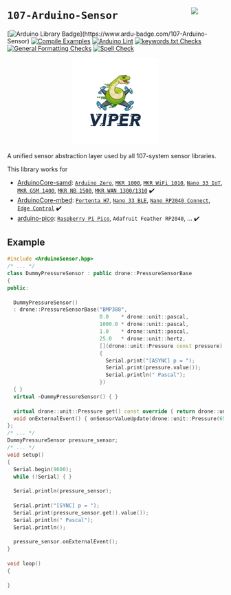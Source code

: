 <a href="https://107-systems.org/"><img align="right" src="https://raw.githubusercontent.com/107-systems/.github/main/logo/107-systems.png" width="15%"></a>
`107-Arduino-Sensor`
====================
[![Arduino Library Badge](https://www.ardu-badge.com/badge/107-Arduino-Sensor.svg?)](https://www.ardu-badge.com/107-Arduino-Sensor)
[![Compile Examples](https://github.com/107-systems/107-Arduino-Sensor/workflows/Compile%20Examples/badge.svg)](https://github.com/107-systems/107-Arduino-Sensor/actions?workflow=Compile+Examples)
[![Arduino Lint](https://github.com/107-systems/107-Arduino-Sensor/workflows/Arduino%20Lint/badge.svg)](https://github.com/107-systems/107-Arduino-Sensor/actions?workflow=Arduino+Lint)
[![keywords.txt Checks](https://github.com/107-systems/107-Arduino-Sensor/workflows/Extra%20Library%20Checks/badge.svg)](https://github.com/107-systems/107-Arduino-Sensor/actions?workflow=Extra+Library+Checks)
[![General Formatting Checks](https://github.com/107-systems/107-Arduino-Sensor/workflows/General%20Formatting%20Checks/badge.svg)](https://github.com/107-systems/107-Arduino-Sensor/actions?workflow=General+Formatting+Checks)
[![Spell Check](https://github.com/107-systems/107-Arduino-Sensor/workflows/Spell%20Check/badge.svg)](https://github.com/107-systems/107-Arduino-Sensor/actions?workflow=Spell+Check)

<p align="center">
  <a href="https://github.com/107-systems/107-Arduino-DroneCore"><img src="https://github.com/107-systems/.github/raw/main/logo/viper.jpg" width="40%"></a>
</p>

A unified sensor abstraction layer used by all 107-system sensor libraries.

This library works for
* [ArduinoCore-samd](https://github.com/arduino/ArduinoCore-samd): [`Arduino Zero`](https://store.arduino.cc/arduino-zero), [`MKR 1000`](https://store.arduino.cc/arduino-mkr1000-wifi), [`MKR WiFi 1010`](https://store.arduino.cc/arduino-mkr-wifi-1010), [`Nano 33 IoT`](https://store.arduino.cc/arduino-nano-33-iot), [`MKR GSM 1400`](https://store.arduino.cc/arduino-mkr-gsm-1400-1415), [`MKR NB 1500`](https://store.arduino.cc/arduino-mkr-nb-1500-1413), [`MKR WAN 1300/1310`](https://store.arduino.cc/mkr-wan-1310) :heavy_check_mark:
* [ArduinoCore-mbed](https://github.com/arduino/ArduinoCore-mbed): [`Portenta H7`](https://store.arduino.cc/portenta-h7), [`Nano 33 BLE`](https://store.arduino.cc/arduino-nano-33-ble), [`Nano RP2040 Connect`](https://store.arduino.cc/nano-rp2040-connect), [`Edge Control`](https://store.arduino.cc/edge-control) :heavy_check_mark:
* [arduino-pico](https://github.com/earlephilhower/arduino-pico): [`Raspberry Pi Pico`](https://www.raspberrypi.org/products/raspberry-pi-pico), `Adafruit Feather RP2040`, ... :heavy_check_mark:

## Example
```C++
#include <ArduinoSensor.hpp>
/* ... */
class DummyPressureSensor : public drone::PressureSensorBase
{
public:

  DummyPressureSensor()
  : drone::PressureSensorBase("BMP388",
                              0.0    * drone::unit::pascal,
                              1000.0 * drone::unit::pascal,
                              1.0    * drone::unit::pascal,
                              25.0   * drone::unit::hertz,
                              [](drone::unit::Pressure const pressure)
                              {
                                Serial.print("[ASYNC] p = ");
                                Serial.print(pressure.value());
                                Serial.println(" Pascal");
                              })
  { }
  virtual ~DummyPressureSensor() { }

  virtual drone::unit::Pressure get() const override { return drone::unit::Pressure(1023.0 * drone::unit::pascal); }
  void onExternalEvent() { onSensorValueUpdate(drone::unit::Pressure(65.8 * drone::unit::pascal)); }
};
/* ... */
DummyPressureSensor pressure_sensor;
/* ... */
void setup()
{
  Serial.begin(9600);
  while (!Serial) { }

  Serial.println(pressure_sensor);

  Serial.print("[SYNC] p = ");
  Serial.print(pressure_sensor.get().value());
  Serial.println(" Pascal");
  Serial.println();

  pressure_sensor.onExternalEvent();
}

void loop()
{

}
```
